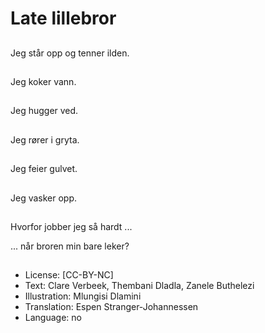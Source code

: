 # Late lillebror

##
Jeg står opp og tenner ilden.

##
Jeg koker vann.

##
Jeg hugger ved.

##
Jeg rører i gryta.

##
Jeg feier gulvet.

##
Jeg vasker opp.

##
Hvorfor jobber jeg så hardt ...

... når broren min bare leker?

##
* License: [CC-BY-NC]
* Text: Clare Verbeek, Thembani Dladla, Zanele Buthelezi
* Illustration: Mlungisi Dlamini
* Translation: Espen Stranger-Johannessen
* Language: no
